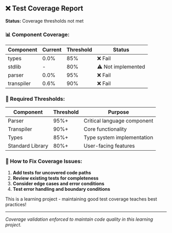## ❌ Test Coverage Report

**Status:** Coverage thresholds not met

### 📊 Component Coverage:
| Component | Current | Threshold | Status |
|-----------|---------|-----------|--------|
| types | 0.0% | 85% | ❌ Fail |
| stdlib | - | 80% | ⚠️ Not implemented |
| parser | 0.0% | 95% | ❌ Fail |
| transpiler | 0.6% | 90% | ❌ Fail |

### 🎯 Required Thresholds:
| Component | Threshold | Purpose |
|-----------|-----------|---------|
| Parser | 95%+ | Critical language component |
| Transpiler | 90%+ | Core functionality |
| Types | 85%+ | Type system implementation |
| Standard Library | 80%+ | User-facing features |


### 🔧 How to Fix Coverage Issues:
1. **Add tests for uncovered code paths**
2. **Review existing tests for completeness**  
3. **Consider edge cases and error conditions**
4. **Test error handling and boundary conditions**

This is a learning project - maintaining good test coverage teaches best practices!

---
*Coverage validation enforced to maintain code quality in this learning project.*
